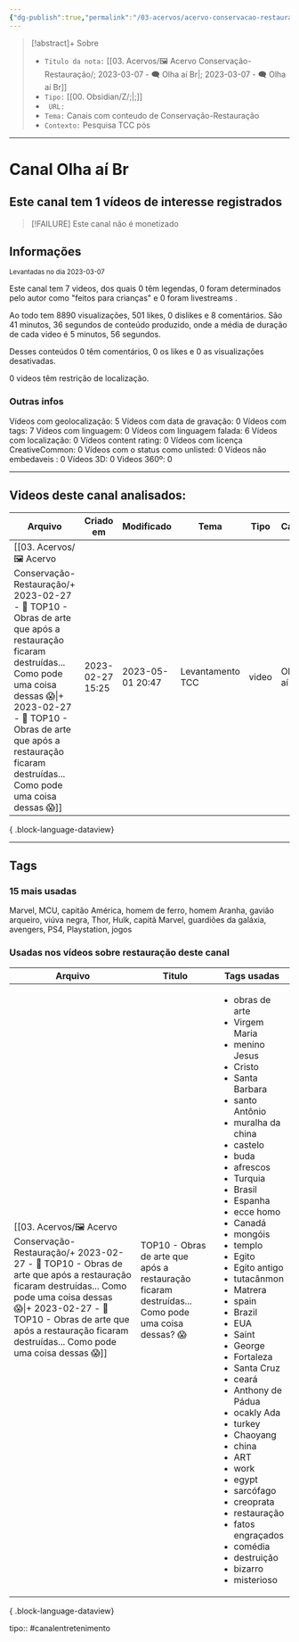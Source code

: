 ```yaml
---
{"dg-publish":true,"permalink":"/03-acervos/acervo-conservacao-restauracao/2023-03-07-olha-ai-br/","tags":["🖼️/🗨️"],"created":"2023-03-07T19:08:19.535-03:00","updated":"2023-03-17T10:26:36.958-03:00"}
---
```


>[!abstract]+ Sobre
>- `Titulo da nota:`  [[03. Acervos/🖼️ Acervo Conservação-Restauração/; 2023-03-07 - 🗨️ Olha aí Br\|; 2023-03-07 - 🗨️ Olha aí Br]]
>- `Tipo:`  [[00. Obsidian/Z/;\|;]]
>- ` URL:`  
>- `Tema:`  Canais com conteudo de Conservação-Restauração
>- ` Contexto: `  Pesquisa TCC pós
***

# Canal Olha aí Br
## Este canal tem 1 vídeos de interesse registrados
 >[!FAILURE] Este canal não é monetizado
## Informações
<small> Levantadas no dia 2023-03-07 </small>


Este canal tem 7 videos, dos quais 0 têm legendas, 0 foram determinados pelo autor como "feitos para crianças" e 0 foram livestreams .

Ao todo tem 8890 visualizações, 501 likes, 0 dislikes e 8 comentários.
São 41 minutos, 36 segundos de conteúdo produzido, onde a média de duração de cada video é 5 minutos, 56 segundos.

Desses conteúdos 0 têm comentários, 0 os likes e 0 as visualizações desativadas.

0 videos têm restrição de localização.

### Outras infos

Vídeos com geolocalização: 5
Vídeos com data de gravação: 0
Vídeos com tags: 7
Vídeos com linguagem: 0
Vídeos com linguagem falada: 6
Vídeos com localização: 0
Vídeos content rating: 0
Vídeos com licença CreativeCommon: 0
Vídeos com o status como unlisted: 0
Vídeos não embedaveis : 0
Vídeos 3D: 0
Videos 360º: 0

***
## Videos deste canal analisados:
| Arquivo                                                                                                                                                                                                                                                                                              | Criado em        | Modificado       | Tema             | Tipo  | Canal      |
| ---------------------------------------------------------------------------------------------------------------------------------------------------------------------------------------------------------------------------------------------------------------------------------------------------- | ---------------- | ---------------- | ---------------- | ----- | ---------- |
| [[03. Acervos/🖼️ Acervo Conservação-Restauração/+ 2023-02-27   -  🎥️ TOP10 - Obras de arte que após a restauração ficaram destruídas... Como pode uma coisa dessas 😱\|+ 2023-02-27   -  🎥️ TOP10 - Obras de arte que após a restauração ficaram destruídas... Como pode uma coisa dessas 😱]] | 2023-02-27 15:25 | 2023-05-01 20:47 | Levantamento TCC | video | Olha aí Br |

{ .block-language-dataview}
***

## Tags
### 15 mais usadas

Marvel, MCU, capitão América, homem de ferro, homem Aranha, gavião arqueiro, viúva negra, Thor, Hulk, capitã Marvel, guardiões da galáxia, avengers, PS4, Playstation, jogos

### Usadas nos vídeos sobre restauração deste canal
| Arquivo                                                                                                                                                                                                                                                                                              | Titulo                                                                                            | Tags usadas                                                                                                                                                                                                                                                                                                                                                                                                                                                                                                                                                                                                                                                                                                                                                                                                       |
| ---------------------------------------------------------------------------------------------------------------------------------------------------------------------------------------------------------------------------------------------------------------------------------------------------- | ------------------------------------------------------------------------------------------------- | ----------------------------------------------------------------------------------------------------------------------------------------------------------------------------------------------------------------------------------------------------------------------------------------------------------------------------------------------------------------------------------------------------------------------------------------------------------------------------------------------------------------------------------------------------------------------------------------------------------------------------------------------------------------------------------------------------------------------------------------------------------------------------------------------------------------- |
| [[03. Acervos/🖼️ Acervo Conservação-Restauração/+ 2023-02-27   -  🎥️ TOP10 - Obras de arte que após a restauração ficaram destruídas... Como pode uma coisa dessas 😱\|+ 2023-02-27   -  🎥️ TOP10 - Obras de arte que após a restauração ficaram destruídas... Como pode uma coisa dessas 😱]] | TOP10 - Obras de arte que após a restauração ficaram destruídas... Como pode uma coisa dessas? 😱 | <ul><li>obras de arte</li><li>Virgem Maria</li><li>menino Jesus</li><li>Cristo</li><li>Santa Barbara</li><li>santo Antônio</li><li>muralha da china</li><li>castelo</li><li>buda</li><li>afrescos</li><li>Turquia</li><li>Brasil</li><li>Espanha</li><li>ecce homo</li><li>Canadá</li><li>mongóis</li><li>templo</li><li>Egito</li><li>Egito antigo</li><li>tutacânmon</li><li>Matrera</li><li>spain</li><li>Brazil</li><li>EUA</li><li>Saint</li><li>George</li><li>Fortaleza</li><li>Santa Cruz</li><li>ceará</li><li>Anthony de Pádua</li><li>ocakly Ada</li><li>turkey</li><li>Chaoyang</li><li>china</li><li>ART</li><li>work</li><li>egypt</li><li>sarcófago</li><li>creoprata</li><li>restauração</li><li>fatos engraçados</li><li>comédia</li><li>destruição</li><li>bizarro</li><li>misterioso</li></ul> |

{ .block-language-dataview}


tipo:: #canalentretenimento